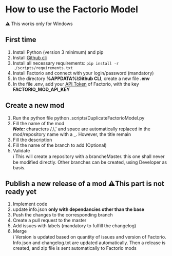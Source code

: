 # How to use the Factorio Model
⚠️ This works only for Windows
## First time
1. Install Python (version 3 minimum) and pip
2. Install <a href=https://cli.github.com/>Github cli</a>
3. Install all necessary requirements: ```pip install -r ./scripts/requirements.txt```
4. Install Factorio and connect with your login/password (mandatory)
5. In the directory **%APPDATA%\Github CLI**, create a new file **.env**
6. In the file .env, add your <a href="https://factorio.com/profile">API Token</a> of Factorio, with the key **FACTORIO_MOD_API_KEY**
   
## Create a new mod
1. Run the python file python .scripts/DuplicateFactorioModel.py
2. Fill the name of the mod  
<em>**Note:**</em> characters /,\\,' and space are automatically replaced in the mod/repository name with a _. However, the title remain
3. Fill the description
4. Fill the name of the branch to add (Optional)
5. Validate  
ℹ️ This will create a repository with a brancheMaster. this one shall never be modified directly.
Other branches can be created, using Developer as basis.

## Publish a new release of a mod ⚠️This part is not ready yet
1. Implement code
2. update info.json **only with dependancies other than the base**
3. Push the changes to the corresponding branch
4. Create a pull request to the master
5. Add issues with labels (mandatory to fulfill the changelog)
6. Merge  
ℹ️ Version is updated based on quantity of issues and version of Factorio. Info.json and changelog.txt are updated automatically.
Then a release is created, and zip file is sent automatically to Factorio mods
